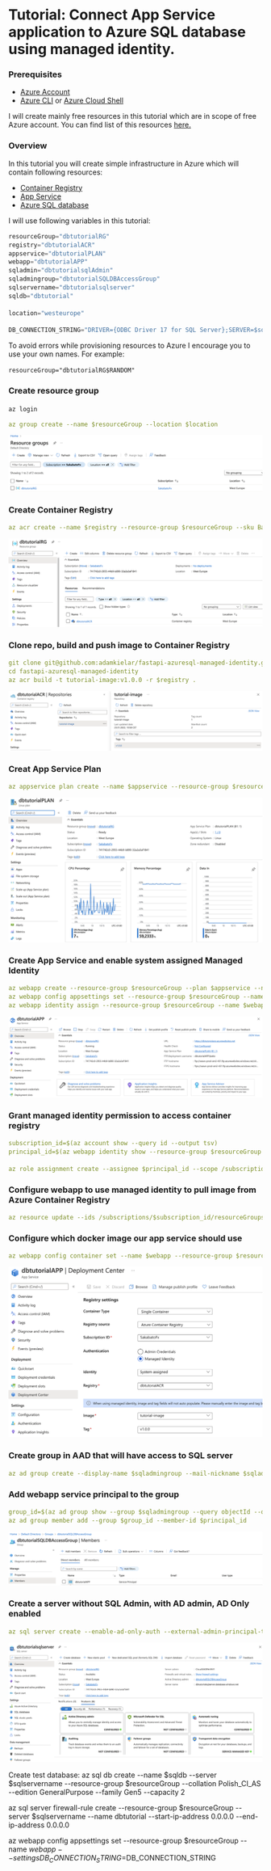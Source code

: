 # Tutorial: Connect App Service application to Azure SQL database using managed identity.

### Prerequisites
* [Azure Account](https://azure.microsoft.com/en-us/free/)
* [Azure CLI](https://docs.microsoft.com/en-us/cli/azure/)
or [Azure Cloud Shell](https://docs.microsoft.com/en-us/azure/cloud-shell/overview)

I will create mainly free resources in this tutorial which are in scope of free Azure account.
You can find list of this resources [here.](https://azure.microsoft.com/en-us/pricing/free-services/)

### Overview
  
In this tutorial you will create simple infrastructure in Azure which will contain following resources:
* [Container Registry](https://docs.microsoft.com/en-us/azure/container-registry/)
* [App Service](https://docs.microsoft.com/en-us/azure/app-service/)
* [Azure SQL database](https://docs.microsoft.com/en-us/azure/azure-sql/database/)

I will use following variables in this tutorial:
```python
resourceGroup="dbtutorialRG"
registry="dbtutorialACR"
appservice="dbtutorialPLAN"
webapp="dbtutorialAPP"
sqladmin="dbtutorialsqlAdmin"
sqladmingroup="dbtutorialSQLDBAccessGroup"
sqlservername="dbtutorialsqlserver"
sqldb="dbtutorial"

location="westeurope"

DB_CONNECTION_STRING="DRIVER={ODBC Driver 17 for SQL Server};SERVER=$sqlservername.database.windows.net;DATABASE=$sqldb;Authentication=ActiveDirectoryMSI"
```

To avoid errors while provisioning resources to Azure I encourage you to use your own names. For example:

`resourceGroup="dbtutorialRG$RANDOM" `


### Create resource group

`az login`

```yaml
az group create --name $resourceGroup --location $location
```
![alt text](images/resource_group.png "Resource Group")

### Create Container Registry

```yaml
az acr create --name $registry --resource-group $resourceGroup --sku Basic
```
![alt text](images/acr.png "Container Registry")

### Clone repo, build and push image to Container Registry

```yaml
git clone git@github.com:adamkielar/fastapi-azuresql-managed-identity.git
cd fastapi-azuresql-managed-identity
az acr build -t tutorial-image:v1.0.0 -r $registry .
```
![alt text](images/acr-image.png "Image in ACR")

### Creat App Service Plan
```yaml
az appservice plan create --name $appservice --resource-group $resourceGroup --is-linux --sku B1
```
![alt text](images/app-plan.png "App Service Plan")

### Create App Service and enable system assigned Managed Identity
```yaml
az webapp create --resource-group $resourceGroup --plan $appservice --name $webapp --deployment-container-image-name dbtutorialacr.azurecr.io/tutorial-image:v1.0.0
az webapp config appsettings set --resource-group $resourceGroup --name $webapp --settings WEBSITES_PORT=8000
az webapp identity assign --resource-group $resourceGroup --name $webapp
```

![alt text](images/app-service.png "App Service")

### Grant managed identity permission to access container registry

```yaml
subscription_id=$(az account show --query id --output tsv)
principal_id=$(az webapp identity show --resource-group $resourceGroup --name $webapp --query principalId --output tsv)

az role assignment create --assignee $principal_id --scope /subscriptions/$subscription_id/resourceGroups/$resourceGroup/providers/Microsoft.ContainerRegistry/registries/$registry --role "AcrPull"

```

### Configure webapp to use managed identity to pull image from Azure Container Registry
```yaml
az resource update --ids /subscriptions/$subscription_id/resourceGroups/$resourceGroup/providers/Microsoft.Web/sites/$webapp/config/web --set properties.acrUseManagedIdentityCreds=True

```

### Configure which docker image our app service should use
```yaml
az webapp config container set --name $webapp --resource-group $resourceGroup --docker-custom-image-name dbtutorialacr.azurecr.io/tutorial-image:v1.0.0 --docker-registry-server-url https://dbtutorialacr.azurecr.io

```
![alt text](images/deployment-center.png "Deployment Center")


### Create group in AAD that will have access to SQL server
```yaml
az ad group create --display-name $sqladmingroup --mail-nickname $sqladmingroup
```

### Add webapp service principal to the group
```yaml
group_id=$(az ad group show --group $sqladmingroup --query objectId --output tsv)
az ad group member add --group $group_id --member-id $principal_id
```
![alt text](images/aad-group.png "AAD Group")

### Create a server without SQL Admin, with AD admin, AD Only enabled
```yaml
az sql server create --enable-ad-only-auth --external-admin-principal-type User --external-admin-name $sqladmingroup  --external-admin-sid $group_id -g $resourceGroup -n $sqlservername

```
![alt text](images/sql-server.png "Azure SQL Server")

Create test database:
az sql db create --name $sqldb --server $sqlservername --resource-group $resourceGroup --collation Polish_CI_AS --edition GeneralPurpose --family Gen5 --capacity 2

az sql server firewall-rule create --resource-group $resourceGroup --server $sqlservername --name dbtutorial --start-ip-address 0.0.0.0 --end-ip-address 0.0.0.0

az webapp config appsettings set --resource-group $resourceGroup --name $webapp --settings DB_CONNECTION_STRING=$DB_CONNECTION_STRING
